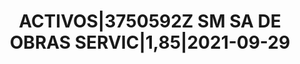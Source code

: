 ---
layout: asset
title: ACTIVOS|3750592Z SM SA DE OBRAS SERVIC|1,85|2021-09-29
isin: ES0576156204
---